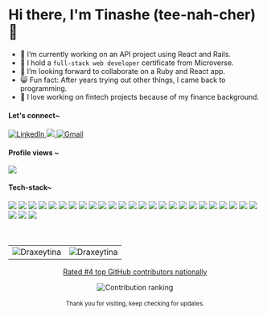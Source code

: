 <h1> Hi there, I'm Tinashe (tee-nah-cher)👋</h1>

- 🔭 I’m currently working on an API project using React and Rails. 
- 🌱 I hold a `full-stack web developer` certificate from Microverse.
- 👯 I’m looking forward to collaborate on a Ruby and React app.
- 😸 Fun fact: After years trying out other things, I came back to programming.
- 🤟 I love working on fintech projects because of my finance background.

<div align="left">
  <h4>Let's connect~</h4>
  <a  href="https://www.linkedin.com/in/timothy-tinashe-murambinda" target="_blank">
    <img alt="LinkedIn" src="https://img.shields.io/badge/linkedin%20-%230077B5.svg?&style=plastic&logo=linkedin&logoColor=white" />
  </a>
  <a href="https://twitter.com/tinamura2" target="_blank">
    <img src="https://img.shields.io/badge/twitter-%2300acee.svg?&style=plastic&logo=twitter&logoColor=white&alt=twitter" />
  </a>
  <a href="mailto:tinashemurambinda@gmail.com">
    <img  alt="Gmail" src="https://img.shields.io/badge/Gmail-D14836?style=plastic&logo=gmail&logoColor=white" />
  <a/>
  <br>
</div>


<h4 align="left"> 
  Profile views ~ <br><br>
  <img src="https://profile-counter.glitch.me/Draxeytina/count.svg" />
</h4>

<!-- https://github.com/alexandresanlim/Badges4-README.md-Profile -->
<h4 align="left">Tech-stack~</h4>
<div align="left">
  <img src="https://img.shields.io/badge/javascript-%23323330.svg?style=plastic&logo=javascript&logoColor=%23F7DF1E" />
  <img src="https://img.shields.io/badge/typeScript-007ACC?style=plastic&logo=typescript&logoColor=white" />
  <img src="https://img.shields.io/badge/react-%2320232a.svg?style=plastic&logo=react&logoColor=%2361DAFB" />
  <img src="https://img.shields.io/badge/ruby-%23CC342D.svg?style=plastic&logo=ruby&logoColor=white" />
  <img src="https://img.shields.io/badge/rails-%23CC0000.svg?style=plastic&logo=ruby-on-rails&logoColor=white" />
  <img src="https://img.shields.io/badge/angular-DD0031?style=plastic&logo=angular&logoColor=white" />
  <img src="https://img.shields.io/badge/ESLint-4B3263?style=plastic&logo=eslint&logoColor=white" />
  <img src="https://img.shields.io/badge/html5-%23E34F26.svg?style=plastic&logo=html5&logoColor=white" />
  <img src="https://img.shields.io/badge/css3-%231572B6.svg?style=plastic&logo=css3&logoColor=white" />
  <img src="https://img.shields.io/badge/sass-hotpink.svg?style=plastic&logo=SASS&logoColor=white" />
  <img src="https://img.shields.io/badge/bootstrap-%23563D7C.svg?style=plastic&logo=bootstrap&logoColor=white" />
  <img src="https://img.shields.io/badge/figma-F24E1E?style=plastic&logo=figma&logoColor=white" />
  <img src="https://img.shields.io/badge/canva-%2300C4CC.svg?&style=plastic&logo=Canva&logoColor=white" />
  <img src="https://img.shields.io/badge/unsplash-000000?style=plastic&logo=Unsplash&logoColor=white" />
  <img src="https://img.shields.io/badge/netlify-00C7B7?style=plastic&logo=netlify&logoColor=white" />
  <img src="https://img.shields.io/badge/heroku-430098?style=plastic&logo=heroku&logoColor=white" />
  <img src="https://img.shields.io/badge/vercel-000000?style=plastic&logo=vercel&logoColor=white" />
  <img src="https://img.shields.io/badge/git-%23F05033.svg?style=plastic&logo=git&logoColor=white" />
  <img src="https://img.shields.io/badge/github-%23121011.svg?style=plastic&logo=github&logoColor=white" />
  <img src="https://img.shields.io/badge/npm-%23000000.svg?style=plastic&logo=npm&logoColor=white" />
  <img src="https://img.shields.io/badge/yarn-%232C8EBB.svg?style=plastic&logo=yarn&logoColor=white" />
  <img src="https://img.shields.io/badge/-jest-%23C21325?style=plastic&logo=jest&logoColor=white" />
  <img src="https://img.shields.io/badge/-mocha-%238D6748?style=plastic&logo=mocha&logoColor=white" />
  <img src="https://img.shields.io/badge/-selenium-%43B02A?style=plastic&logo=selenium&logoColor=white" />
  <img src="https://img.shields.io/badge/postgres-%23316192.svg?style=plastic&logo=postgresql&logoColor=white" />
  <img src="https://img.shields.io/badge/mysql-%2300f.svg?style=plastic&logo=mysql&logoColor=white" />
  <img src="https://img.shields.io/badge/Microsoft%20SQL%20Sever-CC2927?style=plastic&logo=microsoft%20sql%20server&logoColor=white" />
  <img src="https://img.shields.io/badge/mysql-%2300f.svg?style=plastic&logo=mysql&logoColor=white" />
  <br>
</div>
  
<br>
<br>
  
<table align="center">
  <tr>
   
  <td>
    <img src="https://github-readme-stats.vercel.app/api?username=Draxeytina&include_all_commits=true&count_private=true&show_icons=true&line_height=20&title_color=7A7ADB&icon_color=2234AE&text_color=D3D3D3&bg_color=0,000000,130F40" alt="Draxeytina" />
  <td>
    <img src="https://github-readme-stats.vercel.app/api/top-langs?username=Draxeytina&show_icons=true&locale=en&layout=compact&title_color=7A7ADB&icon_color=2234AE&text_color=D3D3D3&bg_color=0,000000,130F40" alt="Draxeytina" />
    </td>
  </tr>
</table>
  
<div align="center">
 <a href="https://commits.top/zimbabwe_public.html"><p>Rated #4 top GitHub contributors nationally</p></a>
 <img src="https://user-images.githubusercontent.com/59999191/204917455-d54abeaa-137f-4aec-ad89-1efaaafc5992.png" alt="Contribution ranking" />
</div>
<br>
<!-- 
[![Ashutosh's github activity graph](https://github-readme-activity-graph.cyclic.app/graph?username=Draxeytina&theme=react-dark)](https://github.com/ashutosh00710/github-readme-activity-graph) -->
 
<div  align="center">
  <small>Thank you for visiting, keep checking for updates.</small>
</div>
